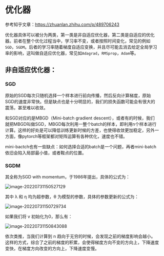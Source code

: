 # 优化器

参考知乎文章：https://zhuanlan.zhihu.com/p/489706243

优化器具体可以被分为两类，第一类是非自适应优化器，第二类是自适应的优化器。前者在整个优化过程当中，学习率不变，或者按照时间变化，常见的例如`SGD`，`SGDM`。后者的学习率随着梯度自适应变换，并且尽可能去消去给定全局学习率的影响，这叫做自适应优化器，常见如`Adagrad`，`RMSprop`，`Adam`等。

## 非自适应优化器：

### SGD

原始的SGD每次只随机选择一个样本进行前向传播，然后反向计算梯度，原始SGD的速度非常快。但是缺点也是十分明显的，我们的损失函数可能会有很大的震荡，甚至难以收敛。

和SGD对应的是MBGD（Mini-batch gradient descent），或者有的时候，我们就把MBGD叫做SGD，MBGD每次利用一整个batch的样本，即利用n个样本进行计算。这样的好处是可以降低训练更新时候的方差，也使得收敛更加稳定，另外一方面，像pytorch等框架都对矩阵运算有各种优化，速度也不错。

mini-bactch也有一些缺点：如何选择合适的batch是一个问题，再者mini-batch依旧会陷入局部最小值，或者鞍点的位置。

### SGDM

其全称为SGD with momentum，于1986年提出，具体的公式为：

![image-20220731150527129](D:\OneDrive\Documents\cv-point\imgs\opt-1.png)

其中 λ 和 η 均为超参数，θ 为模型的参数，具体的参数更新的公式为：

![image-20220731150729734](D:\OneDrive\Documents\cv-point\imgs\opt-2.png)

如果我们将 v 初始化为0，那么有：

![image-20220731150843088](D:\OneDrive\Documents\cv-point\imgs\opt-3.png) 

依次类推，当我们计算到 n 趋向于无穷的时候，会发现之前的梯度影响会越小。这样的方式，综合了之前的梯度的积累，会使得梯度方向不变的方向上，下降速度变快，在梯度方向改变的方向上，下降速度变慢。

